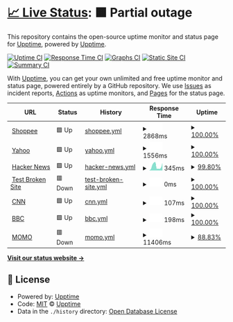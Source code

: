 # [📈 Live Status](https://demo.upptime.js.org): <!--live status--> **🟧 Partial outage**

This repository contains the open-source uptime monitor and status page for [Upptime](https://upptime.js.org), powered by [Upptime](https://github.com/upptime/upptime).

[![Uptime CI](https://github.com/upptime/upptime/workflows/Uptime%20CI/badge.svg)](https://github.com/upptime/upptime/actions?query=workflow%3A%22Uptime+CI%22)
[![Response Time CI](https://github.com/upptime/upptime/workflows/Response%20Time%20CI/badge.svg)](https://github.com/upptime/upptime/actions?query=workflow%3A%22Response+Time+CI%22)
[![Graphs CI](https://github.com/upptime/upptime/workflows/Graphs%20CI/badge.svg)](https://github.com/upptime/upptime/actions?query=workflow%3A%22Graphs+CI%22)
[![Static Site CI](https://github.com/upptime/upptime/workflows/Static%20Site%20CI/badge.svg)](https://github.com/upptime/upptime/actions?query=workflow%3A%22Static+Site+CI%22)
[![Summary CI](https://github.com/upptime/upptime/workflows/Summary%20CI/badge.svg)](https://github.com/upptime/upptime/actions?query=workflow%3A%22Summary+CI%22)

With [Upptime](https://upptime.js.org), you can get your own unlimited and free uptime monitor and status page, powered entirely by a GitHub repository. We use [Issues](https://github.com/upptime/upptime/issues) as incident reports, [Actions](https://github.com/upptime/upptime/actions) as uptime monitors, and [Pages](https://demo.upptime.js.org) for the status page.

<!--start: status pages-->
<!-- This summary is generated by Upptime (https://github.com/upptime/upptime) -->
<!-- Do not edit this manually, your changes will be overwritten -->
<!-- prettier-ignore -->
| URL | Status | History | Response Time | Uptime |
| --- | ------ | ------- | ------------- | ------ |
| <img alt="" src="https://icons.duckduckgo.com/ip3/shopee.tw.ico" height="13"> [Shoppee](https://shopee.tw/?https://shopee.tw/m/618&gclid=CjwKCAjw7vuUBhBUEiwAEdu2pLKTo2VehlBHE7G66oqJo2bxWsKRIFiCzKmtd7PV-n6mnpBiMa-8CBoCJBYQAvD_BwE#mall) | 🟩 Up | [shoppee.yml](https://github.com/Y1YangLin/upptime/commits/HEAD/history/shoppee.yml) | <details><summary><img alt="Response time graph" src="./graphs/shoppee/response-time-week.png" height="20"> 2868ms</summary><br><a href="https://demo.upptime.js.org/history/shoppee"><img alt="Response time 1442" src="https://img.shields.io/endpoint?url=https%3A%2F%2Fraw.githubusercontent.com%2FY1YangLin%2Fupptime%2FHEAD%2Fapi%2Fshoppee%2Fresponse-time.json"></a><br><a href="https://demo.upptime.js.org/history/shoppee"><img alt="24-hour response time 3862" src="https://img.shields.io/endpoint?url=https%3A%2F%2Fraw.githubusercontent.com%2FY1YangLin%2Fupptime%2FHEAD%2Fapi%2Fshoppee%2Fresponse-time-day.json"></a><br><a href="https://demo.upptime.js.org/history/shoppee"><img alt="7-day response time 2868" src="https://img.shields.io/endpoint?url=https%3A%2F%2Fraw.githubusercontent.com%2FY1YangLin%2Fupptime%2FHEAD%2Fapi%2Fshoppee%2Fresponse-time-week.json"></a><br><a href="https://demo.upptime.js.org/history/shoppee"><img alt="30-day response time 2539" src="https://img.shields.io/endpoint?url=https%3A%2F%2Fraw.githubusercontent.com%2FY1YangLin%2Fupptime%2FHEAD%2Fapi%2Fshoppee%2Fresponse-time-month.json"></a><br><a href="https://demo.upptime.js.org/history/shoppee"><img alt="1-year response time 1442" src="https://img.shields.io/endpoint?url=https%3A%2F%2Fraw.githubusercontent.com%2FY1YangLin%2Fupptime%2FHEAD%2Fapi%2Fshoppee%2Fresponse-time-year.json"></a></details> | <details><summary><a href="https://demo.upptime.js.org/history/shoppee">100.00%</a></summary><a href="https://demo.upptime.js.org/history/shoppee"><img alt="All-time uptime 99.98%" src="https://img.shields.io/endpoint?url=https%3A%2F%2Fraw.githubusercontent.com%2FY1YangLin%2Fupptime%2FHEAD%2Fapi%2Fshoppee%2Fuptime.json"></a><br><a href="https://demo.upptime.js.org/history/shoppee"><img alt="24-hour uptime 100.00%" src="https://img.shields.io/endpoint?url=https%3A%2F%2Fraw.githubusercontent.com%2FY1YangLin%2Fupptime%2FHEAD%2Fapi%2Fshoppee%2Fuptime-day.json"></a><br><a href="https://demo.upptime.js.org/history/shoppee"><img alt="7-day uptime 100.00%" src="https://img.shields.io/endpoint?url=https%3A%2F%2Fraw.githubusercontent.com%2FY1YangLin%2Fupptime%2FHEAD%2Fapi%2Fshoppee%2Fuptime-week.json"></a><br><a href="https://demo.upptime.js.org/history/shoppee"><img alt="30-day uptime 100.00%" src="https://img.shields.io/endpoint?url=https%3A%2F%2Fraw.githubusercontent.com%2FY1YangLin%2Fupptime%2FHEAD%2Fapi%2Fshoppee%2Fuptime-month.json"></a><br><a href="https://demo.upptime.js.org/history/shoppee"><img alt="1-year uptime 99.98%" src="https://img.shields.io/endpoint?url=https%3A%2F%2Fraw.githubusercontent.com%2FY1YangLin%2Fupptime%2FHEAD%2Fapi%2Fshoppee%2Fuptime-year.json"></a></details>
| <img alt="" src="https://icons.duckduckgo.com/ip3/tw.stock.yahoo.com.ico" height="13"> [Yahoo](https://tw.stock.yahoo.com) | 🟩 Up | [yahoo.yml](https://github.com/Y1YangLin/upptime/commits/HEAD/history/yahoo.yml) | <details><summary><img alt="Response time graph" src="./graphs/yahoo/response-time-week.png" height="20"> 1556ms</summary><br><a href="https://demo.upptime.js.org/history/yahoo"><img alt="Response time 1439" src="https://img.shields.io/endpoint?url=https%3A%2F%2Fraw.githubusercontent.com%2FY1YangLin%2Fupptime%2FHEAD%2Fapi%2Fyahoo%2Fresponse-time.json"></a><br><a href="https://demo.upptime.js.org/history/yahoo"><img alt="24-hour response time 2080" src="https://img.shields.io/endpoint?url=https%3A%2F%2Fraw.githubusercontent.com%2FY1YangLin%2Fupptime%2FHEAD%2Fapi%2Fyahoo%2Fresponse-time-day.json"></a><br><a href="https://demo.upptime.js.org/history/yahoo"><img alt="7-day response time 1556" src="https://img.shields.io/endpoint?url=https%3A%2F%2Fraw.githubusercontent.com%2FY1YangLin%2Fupptime%2FHEAD%2Fapi%2Fyahoo%2Fresponse-time-week.json"></a><br><a href="https://demo.upptime.js.org/history/yahoo"><img alt="30-day response time 1476" src="https://img.shields.io/endpoint?url=https%3A%2F%2Fraw.githubusercontent.com%2FY1YangLin%2Fupptime%2FHEAD%2Fapi%2Fyahoo%2Fresponse-time-month.json"></a><br><a href="https://demo.upptime.js.org/history/yahoo"><img alt="1-year response time 1439" src="https://img.shields.io/endpoint?url=https%3A%2F%2Fraw.githubusercontent.com%2FY1YangLin%2Fupptime%2FHEAD%2Fapi%2Fyahoo%2Fresponse-time-year.json"></a></details> | <details><summary><a href="https://demo.upptime.js.org/history/yahoo">100.00%</a></summary><a href="https://demo.upptime.js.org/history/yahoo"><img alt="All-time uptime 99.98%" src="https://img.shields.io/endpoint?url=https%3A%2F%2Fraw.githubusercontent.com%2FY1YangLin%2Fupptime%2FHEAD%2Fapi%2Fyahoo%2Fuptime.json"></a><br><a href="https://demo.upptime.js.org/history/yahoo"><img alt="24-hour uptime 100.00%" src="https://img.shields.io/endpoint?url=https%3A%2F%2Fraw.githubusercontent.com%2FY1YangLin%2Fupptime%2FHEAD%2Fapi%2Fyahoo%2Fuptime-day.json"></a><br><a href="https://demo.upptime.js.org/history/yahoo"><img alt="7-day uptime 100.00%" src="https://img.shields.io/endpoint?url=https%3A%2F%2Fraw.githubusercontent.com%2FY1YangLin%2Fupptime%2FHEAD%2Fapi%2Fyahoo%2Fuptime-week.json"></a><br><a href="https://demo.upptime.js.org/history/yahoo"><img alt="30-day uptime 99.95%" src="https://img.shields.io/endpoint?url=https%3A%2F%2Fraw.githubusercontent.com%2FY1YangLin%2Fupptime%2FHEAD%2Fapi%2Fyahoo%2Fuptime-month.json"></a><br><a href="https://demo.upptime.js.org/history/yahoo"><img alt="1-year uptime 99.98%" src="https://img.shields.io/endpoint?url=https%3A%2F%2Fraw.githubusercontent.com%2FY1YangLin%2Fupptime%2FHEAD%2Fapi%2Fyahoo%2Fuptime-year.json"></a></details>
| <img alt="" src="https://icons.duckduckgo.com/ip3/news.ycombinator.com.ico" height="13"> [Hacker News](https://news.ycombinator.com) | 🟩 Up | [hacker-news.yml](https://github.com/Y1YangLin/upptime/commits/HEAD/history/hacker-news.yml) | <details><summary><img alt="Response time graph" src="./graphs/hacker-news/response-time-week.png" height="20"> 345ms</summary><br><a href="https://demo.upptime.js.org/history/hacker-news"><img alt="Response time 305" src="https://img.shields.io/endpoint?url=https%3A%2F%2Fraw.githubusercontent.com%2FY1YangLin%2Fupptime%2FHEAD%2Fapi%2Fhacker-news%2Fresponse-time.json"></a><br><a href="https://demo.upptime.js.org/history/hacker-news"><img alt="24-hour response time 416" src="https://img.shields.io/endpoint?url=https%3A%2F%2Fraw.githubusercontent.com%2FY1YangLin%2Fupptime%2FHEAD%2Fapi%2Fhacker-news%2Fresponse-time-day.json"></a><br><a href="https://demo.upptime.js.org/history/hacker-news"><img alt="7-day response time 345" src="https://img.shields.io/endpoint?url=https%3A%2F%2Fraw.githubusercontent.com%2FY1YangLin%2Fupptime%2FHEAD%2Fapi%2Fhacker-news%2Fresponse-time-week.json"></a><br><a href="https://demo.upptime.js.org/history/hacker-news"><img alt="30-day response time 297" src="https://img.shields.io/endpoint?url=https%3A%2F%2Fraw.githubusercontent.com%2FY1YangLin%2Fupptime%2FHEAD%2Fapi%2Fhacker-news%2Fresponse-time-month.json"></a><br><a href="https://demo.upptime.js.org/history/hacker-news"><img alt="1-year response time 305" src="https://img.shields.io/endpoint?url=https%3A%2F%2Fraw.githubusercontent.com%2FY1YangLin%2Fupptime%2FHEAD%2Fapi%2Fhacker-news%2Fresponse-time-year.json"></a></details> | <details><summary><a href="https://demo.upptime.js.org/history/hacker-news">99.80%</a></summary><a href="https://demo.upptime.js.org/history/hacker-news"><img alt="All-time uptime 99.99%" src="https://img.shields.io/endpoint?url=https%3A%2F%2Fraw.githubusercontent.com%2FY1YangLin%2Fupptime%2FHEAD%2Fapi%2Fhacker-news%2Fuptime.json"></a><br><a href="https://demo.upptime.js.org/history/hacker-news"><img alt="24-hour uptime 100.00%" src="https://img.shields.io/endpoint?url=https%3A%2F%2Fraw.githubusercontent.com%2FY1YangLin%2Fupptime%2FHEAD%2Fapi%2Fhacker-news%2Fuptime-day.json"></a><br><a href="https://demo.upptime.js.org/history/hacker-news"><img alt="7-day uptime 99.80%" src="https://img.shields.io/endpoint?url=https%3A%2F%2Fraw.githubusercontent.com%2FY1YangLin%2Fupptime%2FHEAD%2Fapi%2Fhacker-news%2Fuptime-week.json"></a><br><a href="https://demo.upptime.js.org/history/hacker-news"><img alt="30-day uptime 99.68%" src="https://img.shields.io/endpoint?url=https%3A%2F%2Fraw.githubusercontent.com%2FY1YangLin%2Fupptime%2FHEAD%2Fapi%2Fhacker-news%2Fuptime-month.json"></a><br><a href="https://demo.upptime.js.org/history/hacker-news"><img alt="1-year uptime 99.97%" src="https://img.shields.io/endpoint?url=https%3A%2F%2Fraw.githubusercontent.com%2FY1YangLin%2Fupptime%2FHEAD%2Fapi%2Fhacker-news%2Fuptime-year.json"></a></details>
| <img alt="" src="https://icons.duckduckgo.com/ip3/testistest.co.ico" height="13"> [Test Broken Site](https://testistest.co) | 🟥 Down | [test-broken-site.yml](https://github.com/Y1YangLin/upptime/commits/HEAD/history/test-broken-site.yml) | <details><summary><img alt="Response time graph" src="./graphs/test-broken-site/response-time-week.png" height="20"> 0ms</summary><br><a href="https://demo.upptime.js.org/history/test-broken-site"><img alt="Response time 0" src="https://img.shields.io/endpoint?url=https%3A%2F%2Fraw.githubusercontent.com%2FY1YangLin%2Fupptime%2FHEAD%2Fapi%2Ftest-broken-site%2Fresponse-time.json"></a><br><a href="https://demo.upptime.js.org/history/test-broken-site"><img alt="24-hour response time 0" src="https://img.shields.io/endpoint?url=https%3A%2F%2Fraw.githubusercontent.com%2FY1YangLin%2Fupptime%2FHEAD%2Fapi%2Ftest-broken-site%2Fresponse-time-day.json"></a><br><a href="https://demo.upptime.js.org/history/test-broken-site"><img alt="7-day response time 0" src="https://img.shields.io/endpoint?url=https%3A%2F%2Fraw.githubusercontent.com%2FY1YangLin%2Fupptime%2FHEAD%2Fapi%2Ftest-broken-site%2Fresponse-time-week.json"></a><br><a href="https://demo.upptime.js.org/history/test-broken-site"><img alt="30-day response time 0" src="https://img.shields.io/endpoint?url=https%3A%2F%2Fraw.githubusercontent.com%2FY1YangLin%2Fupptime%2FHEAD%2Fapi%2Ftest-broken-site%2Fresponse-time-month.json"></a><br><a href="https://demo.upptime.js.org/history/test-broken-site"><img alt="1-year response time 0" src="https://img.shields.io/endpoint?url=https%3A%2F%2Fraw.githubusercontent.com%2FY1YangLin%2Fupptime%2FHEAD%2Fapi%2Ftest-broken-site%2Fresponse-time-year.json"></a></details> | <details><summary><a href="https://demo.upptime.js.org/history/test-broken-site">100.00%</a></summary><a href="https://demo.upptime.js.org/history/test-broken-site"><img alt="All-time uptime 100.00%" src="https://img.shields.io/endpoint?url=https%3A%2F%2Fraw.githubusercontent.com%2FY1YangLin%2Fupptime%2FHEAD%2Fapi%2Ftest-broken-site%2Fuptime.json"></a><br><a href="https://demo.upptime.js.org/history/test-broken-site"><img alt="24-hour uptime 100.00%" src="https://img.shields.io/endpoint?url=https%3A%2F%2Fraw.githubusercontent.com%2FY1YangLin%2Fupptime%2FHEAD%2Fapi%2Ftest-broken-site%2Fuptime-day.json"></a><br><a href="https://demo.upptime.js.org/history/test-broken-site"><img alt="7-day uptime 100.00%" src="https://img.shields.io/endpoint?url=https%3A%2F%2Fraw.githubusercontent.com%2FY1YangLin%2Fupptime%2FHEAD%2Fapi%2Ftest-broken-site%2Fuptime-week.json"></a><br><a href="https://demo.upptime.js.org/history/test-broken-site"><img alt="30-day uptime 100.00%" src="https://img.shields.io/endpoint?url=https%3A%2F%2Fraw.githubusercontent.com%2FY1YangLin%2Fupptime%2FHEAD%2Fapi%2Ftest-broken-site%2Fuptime-month.json"></a><br><a href="https://demo.upptime.js.org/history/test-broken-site"><img alt="1-year uptime 100.00%" src="https://img.shields.io/endpoint?url=https%3A%2F%2Fraw.githubusercontent.com%2FY1YangLin%2Fupptime%2FHEAD%2Fapi%2Ftest-broken-site%2Fuptime-year.json"></a></details>
| <img alt="" src="https://icons.duckduckgo.com/ip3/edition.cnn.com.ico" height="13"> [CNN](https://edition.cnn.com) | 🟩 Up | [cnn.yml](https://github.com/Y1YangLin/upptime/commits/HEAD/history/cnn.yml) | <details><summary><img alt="Response time graph" src="./graphs/cnn/response-time-week.png" height="20"> 107ms</summary><br><a href="https://demo.upptime.js.org/history/cnn"><img alt="Response time 96" src="https://img.shields.io/endpoint?url=https%3A%2F%2Fraw.githubusercontent.com%2FY1YangLin%2Fupptime%2FHEAD%2Fapi%2Fcnn%2Fresponse-time.json"></a><br><a href="https://demo.upptime.js.org/history/cnn"><img alt="24-hour response time 57" src="https://img.shields.io/endpoint?url=https%3A%2F%2Fraw.githubusercontent.com%2FY1YangLin%2Fupptime%2FHEAD%2Fapi%2Fcnn%2Fresponse-time-day.json"></a><br><a href="https://demo.upptime.js.org/history/cnn"><img alt="7-day response time 107" src="https://img.shields.io/endpoint?url=https%3A%2F%2Fraw.githubusercontent.com%2FY1YangLin%2Fupptime%2FHEAD%2Fapi%2Fcnn%2Fresponse-time-week.json"></a><br><a href="https://demo.upptime.js.org/history/cnn"><img alt="30-day response time 94" src="https://img.shields.io/endpoint?url=https%3A%2F%2Fraw.githubusercontent.com%2FY1YangLin%2Fupptime%2FHEAD%2Fapi%2Fcnn%2Fresponse-time-month.json"></a><br><a href="https://demo.upptime.js.org/history/cnn"><img alt="1-year response time 96" src="https://img.shields.io/endpoint?url=https%3A%2F%2Fraw.githubusercontent.com%2FY1YangLin%2Fupptime%2FHEAD%2Fapi%2Fcnn%2Fresponse-time-year.json"></a></details> | <details><summary><a href="https://demo.upptime.js.org/history/cnn">100.00%</a></summary><a href="https://demo.upptime.js.org/history/cnn"><img alt="All-time uptime 100.00%" src="https://img.shields.io/endpoint?url=https%3A%2F%2Fraw.githubusercontent.com%2FY1YangLin%2Fupptime%2FHEAD%2Fapi%2Fcnn%2Fuptime.json"></a><br><a href="https://demo.upptime.js.org/history/cnn"><img alt="24-hour uptime 100.00%" src="https://img.shields.io/endpoint?url=https%3A%2F%2Fraw.githubusercontent.com%2FY1YangLin%2Fupptime%2FHEAD%2Fapi%2Fcnn%2Fuptime-day.json"></a><br><a href="https://demo.upptime.js.org/history/cnn"><img alt="7-day uptime 100.00%" src="https://img.shields.io/endpoint?url=https%3A%2F%2Fraw.githubusercontent.com%2FY1YangLin%2Fupptime%2FHEAD%2Fapi%2Fcnn%2Fuptime-week.json"></a><br><a href="https://demo.upptime.js.org/history/cnn"><img alt="30-day uptime 100.00%" src="https://img.shields.io/endpoint?url=https%3A%2F%2Fraw.githubusercontent.com%2FY1YangLin%2Fupptime%2FHEAD%2Fapi%2Fcnn%2Fuptime-month.json"></a><br><a href="https://demo.upptime.js.org/history/cnn"><img alt="1-year uptime 100.00%" src="https://img.shields.io/endpoint?url=https%3A%2F%2Fraw.githubusercontent.com%2FY1YangLin%2Fupptime%2FHEAD%2Fapi%2Fcnn%2Fuptime-year.json"></a></details>
| <img alt="" src="https://icons.duckduckgo.com/ip3/www.bbc.com.ico" height="13"> [BBC](https://www.bbc.com/news) | 🟩 Up | [bbc.yml](https://github.com/Y1YangLin/upptime/commits/HEAD/history/bbc.yml) | <details><summary><img alt="Response time graph" src="./graphs/bbc/response-time-week.png" height="20"> 198ms</summary><br><a href="https://demo.upptime.js.org/history/bbc"><img alt="Response time 299" src="https://img.shields.io/endpoint?url=https%3A%2F%2Fraw.githubusercontent.com%2FY1YangLin%2Fupptime%2FHEAD%2Fapi%2Fbbc%2Fresponse-time.json"></a><br><a href="https://demo.upptime.js.org/history/bbc"><img alt="24-hour response time 221" src="https://img.shields.io/endpoint?url=https%3A%2F%2Fraw.githubusercontent.com%2FY1YangLin%2Fupptime%2FHEAD%2Fapi%2Fbbc%2Fresponse-time-day.json"></a><br><a href="https://demo.upptime.js.org/history/bbc"><img alt="7-day response time 198" src="https://img.shields.io/endpoint?url=https%3A%2F%2Fraw.githubusercontent.com%2FY1YangLin%2Fupptime%2FHEAD%2Fapi%2Fbbc%2Fresponse-time-week.json"></a><br><a href="https://demo.upptime.js.org/history/bbc"><img alt="30-day response time 225" src="https://img.shields.io/endpoint?url=https%3A%2F%2Fraw.githubusercontent.com%2FY1YangLin%2Fupptime%2FHEAD%2Fapi%2Fbbc%2Fresponse-time-month.json"></a><br><a href="https://demo.upptime.js.org/history/bbc"><img alt="1-year response time 299" src="https://img.shields.io/endpoint?url=https%3A%2F%2Fraw.githubusercontent.com%2FY1YangLin%2Fupptime%2FHEAD%2Fapi%2Fbbc%2Fresponse-time-year.json"></a></details> | <details><summary><a href="https://demo.upptime.js.org/history/bbc">100.00%</a></summary><a href="https://demo.upptime.js.org/history/bbc"><img alt="All-time uptime 100.00%" src="https://img.shields.io/endpoint?url=https%3A%2F%2Fraw.githubusercontent.com%2FY1YangLin%2Fupptime%2FHEAD%2Fapi%2Fbbc%2Fuptime.json"></a><br><a href="https://demo.upptime.js.org/history/bbc"><img alt="24-hour uptime 100.00%" src="https://img.shields.io/endpoint?url=https%3A%2F%2Fraw.githubusercontent.com%2FY1YangLin%2Fupptime%2FHEAD%2Fapi%2Fbbc%2Fuptime-day.json"></a><br><a href="https://demo.upptime.js.org/history/bbc"><img alt="7-day uptime 100.00%" src="https://img.shields.io/endpoint?url=https%3A%2F%2Fraw.githubusercontent.com%2FY1YangLin%2Fupptime%2FHEAD%2Fapi%2Fbbc%2Fuptime-week.json"></a><br><a href="https://demo.upptime.js.org/history/bbc"><img alt="30-day uptime 100.00%" src="https://img.shields.io/endpoint?url=https%3A%2F%2Fraw.githubusercontent.com%2FY1YangLin%2Fupptime%2FHEAD%2Fapi%2Fbbc%2Fuptime-month.json"></a><br><a href="https://demo.upptime.js.org/history/bbc"><img alt="1-year uptime 100.00%" src="https://img.shields.io/endpoint?url=https%3A%2F%2Fraw.githubusercontent.com%2FY1YangLin%2Fupptime%2FHEAD%2Fapi%2Fbbc%2Fuptime-year.json"></a></details>
| <img alt="" src="https://icons.duckduckgo.com/ip3/www.momoshop.com.tw.ico" height="13"> [MOMO](https://www.momoshop.com.tw/main/Main.jsp) | 🟥 Down | [momo.yml](https://github.com/Y1YangLin/upptime/commits/HEAD/history/momo.yml) | <details><summary><img alt="Response time graph" src="./graphs/momo/response-time-week.png" height="20"> 11406ms</summary><br><a href="https://demo.upptime.js.org/history/momo"><img alt="Response time 11037" src="https://img.shields.io/endpoint?url=https%3A%2F%2Fraw.githubusercontent.com%2FY1YangLin%2Fupptime%2FHEAD%2Fapi%2Fmomo%2Fresponse-time.json"></a><br><a href="https://demo.upptime.js.org/history/momo"><img alt="24-hour response time 13201" src="https://img.shields.io/endpoint?url=https%3A%2F%2Fraw.githubusercontent.com%2FY1YangLin%2Fupptime%2FHEAD%2Fapi%2Fmomo%2Fresponse-time-day.json"></a><br><a href="https://demo.upptime.js.org/history/momo"><img alt="7-day response time 11406" src="https://img.shields.io/endpoint?url=https%3A%2F%2Fraw.githubusercontent.com%2FY1YangLin%2Fupptime%2FHEAD%2Fapi%2Fmomo%2Fresponse-time-week.json"></a><br><a href="https://demo.upptime.js.org/history/momo"><img alt="30-day response time 10880" src="https://img.shields.io/endpoint?url=https%3A%2F%2Fraw.githubusercontent.com%2FY1YangLin%2Fupptime%2FHEAD%2Fapi%2Fmomo%2Fresponse-time-month.json"></a><br><a href="https://demo.upptime.js.org/history/momo"><img alt="1-year response time 11037" src="https://img.shields.io/endpoint?url=https%3A%2F%2Fraw.githubusercontent.com%2FY1YangLin%2Fupptime%2FHEAD%2Fapi%2Fmomo%2Fresponse-time-year.json"></a></details> | <details><summary><a href="https://demo.upptime.js.org/history/momo">88.83%</a></summary><a href="https://demo.upptime.js.org/history/momo"><img alt="All-time uptime 99.32%" src="https://img.shields.io/endpoint?url=https%3A%2F%2Fraw.githubusercontent.com%2FY1YangLin%2Fupptime%2FHEAD%2Fapi%2Fmomo%2Fuptime.json"></a><br><a href="https://demo.upptime.js.org/history/momo"><img alt="24-hour uptime 87.86%" src="https://img.shields.io/endpoint?url=https%3A%2F%2Fraw.githubusercontent.com%2FY1YangLin%2Fupptime%2FHEAD%2Fapi%2Fmomo%2Fuptime-day.json"></a><br><a href="https://demo.upptime.js.org/history/momo"><img alt="7-day uptime 88.83%" src="https://img.shields.io/endpoint?url=https%3A%2F%2Fraw.githubusercontent.com%2FY1YangLin%2Fupptime%2FHEAD%2Fapi%2Fmomo%2Fuptime-week.json"></a><br><a href="https://demo.upptime.js.org/history/momo"><img alt="30-day uptime 93.26%" src="https://img.shields.io/endpoint?url=https%3A%2F%2Fraw.githubusercontent.com%2FY1YangLin%2Fupptime%2FHEAD%2Fapi%2Fmomo%2Fuptime-month.json"></a><br><a href="https://demo.upptime.js.org/history/momo"><img alt="1-year uptime 99.32%" src="https://img.shields.io/endpoint?url=https%3A%2F%2Fraw.githubusercontent.com%2FY1YangLin%2Fupptime%2FHEAD%2Fapi%2Fmomo%2Fuptime-year.json"></a></details>

<!--end: status pages-->

[**Visit our status website →**](https://demo.upptime.js.org)

## 📄 License

- Powered by: [Upptime](https://github.com/upptime/upptime)
- Code: [MIT](./LICENSE) © [Upptime](https://upptime.js.org)
- Data in the `./history` directory: [Open Database License](https://opendatacommons.org/licenses/odbl/1-0/)
